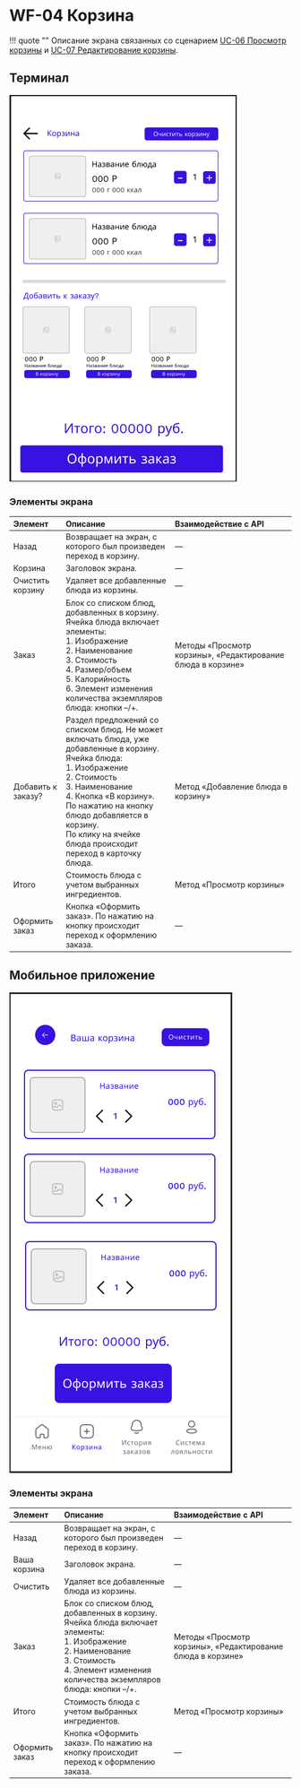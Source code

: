 # WF-04 Корзина

!!! quote ""
    Описание экрана связанных со сценарием [UC-06 Просмотр корзины](../requirements/uc06.md) и [UC-07 Редактирование корзины](../requirements/uc07.md).

## Терминал
![Альтернативный текст](wf04WEB.png)

### Элементы экрана

| **Элемент**        | **Описание**                                                                                                                                                                                                                                                                                               | Взаимодействие&nbsp;с&nbsp;API                              |
| :----------------- | :--------------------------------------------------------------------------------------------------------------------------------------------------------------------------------------------------------------------------------------------------------------------------------------------------------- | :---------------------------------------------------------- |
| Назад              | Возвращает на экран, с которого был произведен переход в корзину.                                                                                                                                                                                                                                          | —                                                           |
| Корзина            | Заголовок экрана.                                                                                                                                                                                                                                                                                          | —                                                           |
| Очистить корзину   | Удаляет все добавленные блюда из корзины.                                                                                                                                                                                                                                                                  | —                                                           |
| Заказ              | Блок со списком блюд, добавленных в корзину.<br>Ячейка блюда включает элементы:<br>1. Изображение<br>2. Наименование<br>3. Стоимость<br>4. Размер/объем<br>5. Калорийность<br>6. Элемент изменения количества экземпляров блюда: кнопки –/+.                                                               | Методы «Просмотр корзины», «Редактирование блюда в корзине» |
| Добавить к заказу? | Раздел предложений со списком блюд. Не может включать блюда, уже добавленные в корзину.<br>Ячейка блюда:<br>1. Изображение<br>2. Стоимость<br>3. Наименование<br>4. Кнопка «В корзину». По нажатию на кнопку блюдо добавляется в корзину.<br>По клику на ячейке блюда происходит переход в карточку блюда. | Метод «Добавление блюда в корзину»                          |
| Итого              | Стоимость блюда с учетом выбранных ингредиентов.                                                                                                                                                                                                                                                           | Метод «Просмотр корзины»                                    |
| Оформить заказ     | Кнопка «Оформить заказ». По нажатию на кнопку происходит переход к оформлению заказа.                                                                                                                                                                                                                      | —                                                           |

## Мобильное приложение
![Альтернативный текст](wf04MA.png)

### Элементы экрана

| **Элемент**    | **Описание**                                                                                                                                                                                           | Взаимодействие&nbsp;с&nbsp;API                              |
| :------------- | :----------------------------------------------------------------------------------------------------------------------------------------------------------------------------------------------------- | :---------------------------------------------------------- |
| Назад          | Возвращает на экран, с которого был произведен переход в корзину.                                                                                                                                      | —                                                           |
| Ваша корзина   | Заголовок экрана.                                                                                                                                                                                      | —                                                           |
| Очистить       | Удаляет все добавленные блюда из корзины.                                                                                                                                                              | —                                                           |
| Заказ          | Блок со списком блюд, добавленных в корзину.<br>Ячейка блюда включает элементы:<br>1. Изображение<br>2. Наименование<br>3. Стоимость<br>4. Элемент изменения количества экземпляров блюда: кнопки –/+. | Методы «Просмотр корзины», «Редактирование блюда в корзине» |
| Итого          | Стоимость блюда с учетом выбранных ингредиентов.                                                                                                                                                       | Метод «Просмотр корзины»                                    |
| Оформить заказ | Кнопка «Оформить заказ». По нажатию на кнопку происходит переход к оформлению заказа.                                                                                                                  | —                                                           |

